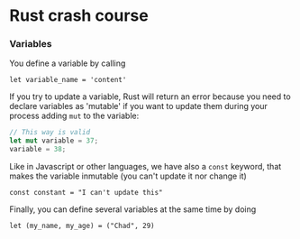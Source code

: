 
# Rust crash course

### Variables

You define a variable by calling 

`let variable_name = 'content'`

If you try to update a variable, Rust will return an error because you need to declare variables as 'mutable' if you want to update them during your process adding `mut` to the variable:

```rust
// This way is valid
let mut variable = 37;
variable = 38;
```

Like in Javascript or other languages, we have also a `const` keyword, that makes the variable inmutable (you can't update it nor change it)

`const constant = "I can't update this"`

Finally, you can define several variables at the same time by doing

`let (my_name, my_age) = ("Chad", 29)`